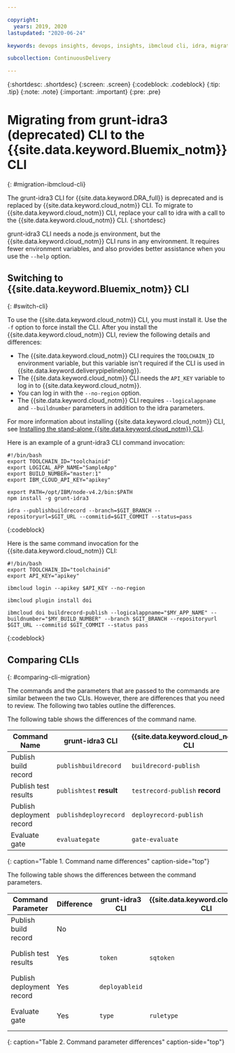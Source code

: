 ```yaml
---

copyright:
  years: 2019, 2020
lastupdated: "2020-06-24"

keywords: devops insights, devops, insights, ibmcloud cli, idra, migrating, test, tests, gate, gate failure, install, app

subcollection: ContinuousDelivery

---
```


{:shortdesc: .shortdesc}
{:screen: .screen}
{:codeblock: .codeblock} 
{:tip: .tip}
{:note: .note}
{:important: .important}
{:pre: .pre}

# Migrating from grunt-idra3 (deprecated) CLI to the {{site.data.keyword.Bluemix_notm}} CLI 
{: #migration-ibmcloud-cli}

The grunt-idra3 CLI for {{site.data.keyword.DRA_full}} is deprecated and is replaced by {{site.data.keyword.cloud_notm}} CLI. To migrate to {{site.data.keyword.cloud_notm}} CLI, replace your call to idra with a call to the {{site.data.keyword.cloud_notm}} CLI. 
{:shortdesc}

grunt-idra3 CLI needs a node.js environment, but the {{site.data.keyword.cloud_notm}} CLI runs in any environment. It requires fewer environment variables, and also provides better assistance when you use the `--help` option.


## Switching to {{site.data.keyword.Bluemix_notm}} CLI 
{: #switch-cli}

To use the {{site.data.keyword.cloud_notm}} CLI, you must install it. Use the `-f` option to force install the CLI. After you install the {{site.data.keyword.cloud_notm}} CLI, review the following details and differences: 

* The {{site.data.keyword.cloud_notm}} CLI requires the `TOOLCHAIN_ID` environment variable, but this variable isn't required if the CLI is used in {{site.data.keyword.deliverypipelinelong}}. 
* The {{site.data.keyword.cloud_notm}} CLI needs the `API_KEY` variable to log in to {{site.data.keyword.cloud_notm}}. 
* You can log in with the `--no-region` option. 
* The {{site.data.keyword.cloud_notm}} CLI requires `--logicalappname` and `--buildnumber` parameters in addition to the idra parameters.

For more information about installing {{site.data.keyword.cloud_notm}} CLI, see [Installing the stand-alone {{site.data.keyword.cloud_notm}} CLI](/docs/cli?topic=cli-install-ibmcloud-cli#install-ibmcloud-cli). 

Here is an example of a grunt-idra3 CLI command invocation: 
```
#!/bin/bash
export TOOLCHAIN_ID="toolchainid"
export LOGICAL_APP_NAME="SampleApp"
export BUILD_NUMBER="master:1"
export IBM_CLOUD_API_KEY="apikey"

export PATH=/opt/IBM/node-v4.2/bin:$PATH
npm install -g grunt-idra3

idra --publishbuildrecord --branch=$GIT_BRANCH --repositoryurl=$GIT_URL --commitid=$GIT_COMMIT --status=pass
```
{:codeblock}

Here is the same command invocation for the {{site.data.keyword.cloud_notm}} CLI:

```
#!/bin/bash
export TOOLCHAIN_ID="toolchainid"
export API_KEY="apikey"

ibmcloud login --apikey $API_KEY --no-region

ibmcloud plugin install doi

ibmcloud doi buildrecord-publish --logicalappname="$MY_APP_NAME" --buildnumber="$MY_BUILD_NUMBER" --branch $GIT_BRANCH --repositoryurl $GIT_URL --commitid $GIT_COMMIT --status pass
```
{:codeblock}


## Comparing CLIs
{: #comparing-cli-migration}

The commands and the parameters that are passed to the commands are similar between the two CLIs. However, there are differences that you need to review. The following two tables outline the differences.

The following table shows the differences of the command name. 

| Command Name              | grunt-idra3 CLI          | {{site.data.keyword.cloud_notm}} CLI |
|---------------------------|--------------------------|----------------------------------------|
| Publish build record      | `publishbuildrecord`     | `buildrecord-publish`                  |
| Publish test results      | `publishtest` **result** | `testrecord-publish` **record**        |
| Publish deployment record | `publishdeployrecord`    | `deployrecord-publish`                 |
| Evaluate gate             | `evaluategate`           | `gate-evaluate`                        |
{: caption="Table 1. Command name differences" caption-side="top"}

The following table shows the differences between the command parameters. 

| Command Parameter         | Difference | grunt-idra3 CLI | {{site.data.keyword.cloud_notm}} CLI | Comment                               |
|---------------------------|------------|-----------------|----------------------------------------|---------------------------------------|
| Publish build record      | No         |                 |                                        |                                       |
| Publish test results      | Yes        | `token`         | `sqtoken`                              | Parameter name change in {{site.data.keyword.cloud_notm}} CLI |
| Publish deployment record | Yes        | `deployableid`  |                                        | Option not available in {{site.data.keyword.cloud_notm}} CLI  |
| Evaluate gate             | Yes        | `type`          | `ruletype`                             | Parameter name change in {{site.data.keyword.cloud_notm}} CLI |
{: caption="Table 2. Command parameter differences" caption-side="top"}
